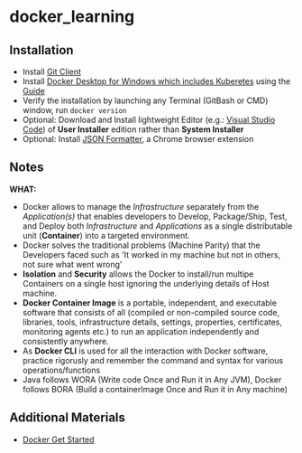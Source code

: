 # docker_learning

## Installation
 - Install [Git Client](https://git-scm.com/downloads)
 - Install [Docker Desktop for Windows which includes Kuberetes](https://www.docker.com/products/docker-desktop) using the [Guide](https://docs.docker.com/docker-for-windows/install)
 - Verify the installation by launching any Terminal (GitBash or CMD) window, run `docker version`
 - Optional: Download and Install lightweight Editor (e.g.: [Visual Studio Code](https://code.visualstudio.com)) of **User Installer** edition rather than **System Installer**
 - Optional: Install [JSON Formatter](https://chrome.google.com/webstore/detail/json-formatter/bcjindcccaagfpapjjmafapmmgkkhgoa), a Chrome browser extension
 
 ## Notes
 
  **WHAT:**
   - Docker allows to manage the _Infrastructure_ separately from the _Application(s)_ that enables developers to Develop, Package/Ship, Test, and Deploy both _Infrastructure_ and _Applications_ as a single distributable unit (**Container**) into a targeted environment.
   - Docker solves the traditional problems (Machine Parity) that the Developers faced such as 'It worked in my machine but not in others, not sure what went wrong'
   - **Isolation** and **Security** allows the Docker to install/run multipe Containers on a single host ignoring the underlying details of Host machine.
   - **Docker Container Image** is a portable, independent, and executable software that consists of all (compiled or non-compiled source code, libraries, tools, infrastructure details, settings, properties, certificates, monitoring agents etc.) to run an application independently and consistently anywhere.
   - As **Docker CLI** is used for all the interaction with Docker software, practice rigorusly and remember the command and syntax for various operations/functions
   - Java follows WORA (Write code Once and Run it in Any JVM), Docker follows BORA (Build a containerImage Once and Run it in Any machine)


## Additional Materials
- [Docker Get Started](https://docs.docker.com/get-started)
